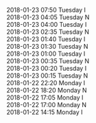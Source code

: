 2018-01-23 07:50 Tuesday  I  
2018-01-23 04:05 Tuesday  N  
2018-01-23 04:00 Tuesday  I  
2018-01-23 02:35 Tuesday  N  
2018-01-23 01:40 Tuesday  I  
2018-01-23 01:30 Tuesday  N  
2018-01-23 01:00 Tuesday  I  
2018-01-23 00:35 Tuesday  N  
2018-01-23 00:20 Tuesday  I  
2018-01-23 00:15 Tuesday  N  
2018-01-22 22:20 Monday  I  
2018-01-22 18:20 Monday  N  
2018-01-22 17:05 Monday  I  
2018-01-22 17:00 Monday  N  
2018-01-22 14:15 Monday  I  

